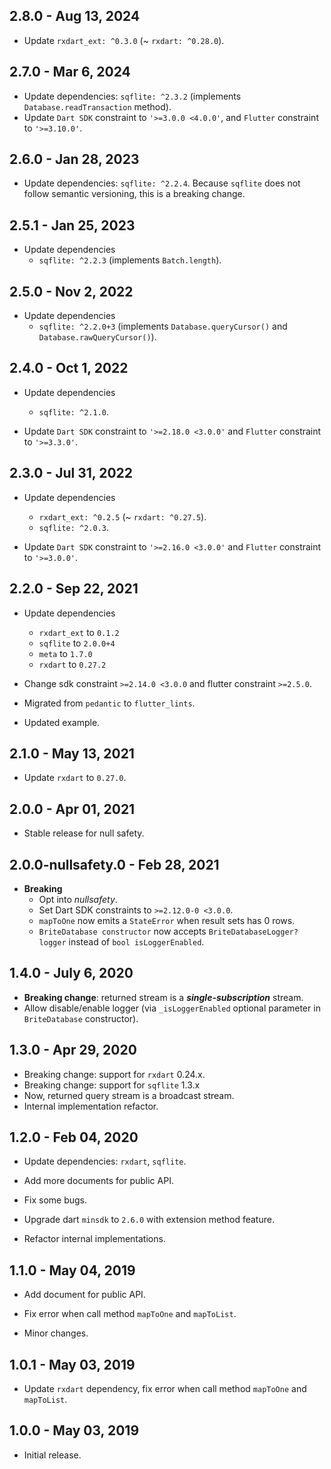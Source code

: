 ## 2.8.0 - Aug 13, 2024

*   Update `rxdart_ext: ^0.3.0` (~ `rxdart: ^0.28.0`).

## 2.7.0 - Mar 6, 2024

*  Update dependencies: `sqflite: ^2.3.2` (implements `Database.readTransaction` method).
*  Update `Dart SDK` constraint to `'>=3.0.0 <4.0.0'`, and `Flutter` constraint to `'>=3.10.0'`.

## 2.6.0 - Jan 28, 2023

*   Update dependencies: `sqflite: ^2.2.4`. Because `sqflite` does not follow semantic versioning, this is a breaking change.

## 2.5.1 - Jan 25, 2023

*   Update dependencies
    * `sqflite: ^2.2.3` (implements `Batch.length`).

## 2.5.0 - Nov 2, 2022

*   Update dependencies
    * `sqflite: ^2.2.0+3` (implements `Database.queryCursor()` and `Database.rawQueryCursor()`).

## 2.4.0 - Oct 1, 2022

*   Update dependencies
    * `sqflite: ^2.1.0`.

*   Update `Dart SDK` constraint to `'>=2.18.0 <3.0.0'` and `Flutter` constraint to `'>=3.3.0'`.

## 2.3.0 - Jul 31, 2022

*   Update dependencies
    * `rxdart_ext: ^0.2.5` (~ `rxdart: ^0.27.5`).
    * `sqflite: ^2.0.3`.

*   Update `Dart SDK` constraint to `'>=2.16.0 <3.0.0'` and `Flutter` constraint to `'>=3.0.0'`.

## 2.2.0 - Sep 22, 2021

*   Update dependencies
    * `rxdart_ext` to `0.1.2`
    * `sqflite` to `2.0.0+4`
    * `meta` to `1.7.0`
    * `rxdart` to `0.27.2`

*   Change sdk constraint `>=2.14.0 <3.0.0` and flutter constraint `>=2.5.0`.
*   Migrated from `pedantic` to `flutter_lints`.
*   Updated example.

## 2.1.0 - May 13, 2021

*   Update `rxdart` to `0.27.0`.

## 2.0.0 - Apr 01, 2021

*   Stable release for null safety.

## 2.0.0-nullsafety.0 - Feb 28, 2021

*   **Breaking**
    -   Opt into _nullsafety_.
    -   Set Dart SDK constraints to `>=2.12.0-0 <3.0.0`.
    -   `mapToOne` now emits a `StateError` when result sets has 0 rows.
    -   `BriteDatabase constructor` now accepts `BriteDatabaseLogger? logger` instead of `bool isLoggerEnabled`.

## 1.4.0 - July 6, 2020

*   **Breaking change**: returned stream is a **_single-subscription_** stream.
*   Allow disable/enable logger (via `_isLoggerEnabled` optional parameter in `BriteDatabase` constructor).

## 1.3.0 - Apr 29, 2020

*   Breaking change: support for `rxdart` 0.24.x.
*   Breaking change: support for `sqflite` 1.3.x
*   Now, returned query stream is a broadcast stream.
*   Internal implementation refactor.

## 1.2.0 - Feb 04, 2020

*   Update dependencies: `rxdart`, `sqflite`.

*   Add more documents for public API.

*   Fix some bugs.

*   Upgrade dart `minsdk` to `2.6.0` with extension method feature.

*   Refactor internal implementations.

## 1.1.0 - May 04, 2019

*   Add document for public API.

*   Fix error when call method `mapToOne` and `mapToList`.

*   Minor changes.

## 1.0.1 - May 03, 2019

*   Update `rxdart` dependency, fix error when call method `mapToOne` and `mapToList`.

## 1.0.0 - May 03, 2019

*   Initial release.
